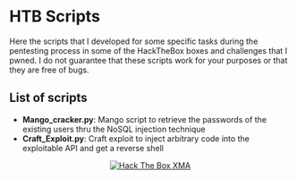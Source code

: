 # HTB Scripts
Here the scripts that I developed for some specific tasks during the pentesting process in some of the HackTheBox boxes and challenges that I pwned. I do not guarantee that these scripts work for your purposes or that they are free of bugs.

## List of scripts
- **Mango_cracker.py**: Mango script to retrieve the passwords of the existing users thru the NoSQL injection technique
- **Craft_Exploit.py**: Craft exploit to inject arbitrary code into the exploitable API and get a reverse shell

<p align="center">
<a href="https://www.hackthebox.eu/home/users/profile/91096"><img src="https://www.hackthebox.eu/badge/image/91096" alt="Hack The Box XMA"></a>
</p>
